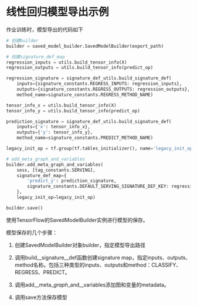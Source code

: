 # 线性回归模型导出示例

作业训练时，模型导出的代码如下

```py
# 创建builder
builder = saved_model_builder.SavedModelBuilder(export_path)

# 创建signature_def_map
regression_inputs = utils.build_tensor_info(X)
regression_outputs = utils.build_tensor_info(predict_op)

regression_signature = signature_def_utils.build_signature_def(
    inputs={signature_constants.REGRESS_INPUTS: regression_inputs}, 
    outputs={signature_constants.REGRESS_OUTPUTS: regression_outputs},
    method_name=signature_constants.REGRESS_METHOD_NAME)

tensor_info_x = utils.build_tensor_info(X)
tensor_info_y = utils.build_tensor_info(predict_op)

prediction_signature = signature_def_utils.build_signature_def( 
    inputs={'x': tensor_info_x}, 
    outputs={'y': tensor_info_y}, 
    method_name=signature_constants.PREDICT_METHOD_NAME)

legacy_init_op = tf.group(tf.tables_initializer(), name='legacy_init_op')

# add_meta_graph_and_variables
builder.add_meta_graph_and_variables(
    sess, [tag_constants.SERVING], 
    signature_def_map={
        'predict_y': prediction_signature, 
        signature_constants.DEFAULT_SERVING_SIGNATURE_DEF_KEY: regression_signature,
    }, 
    legacy_init_op=legacy_init_op)

builder.save()
```



使用TensorFlow的SavedModelBuilder实例进行模型的保存。

模型保存的几个步骤： 

1. 创建SavedModelBuilder对象builder，指定模型导出路径

 2. 调用build_\_signature\__def函数创建signature map，指定inputs、outputs、method名称。包括三种类型的inputs、outputs和method：CLASSIFY、REGRESS、PREDICT。 

3. 调用add_\_meta\__graph_\_and\__variables添加图和变量的metadata。 

4. 调用save方法保存模型 

